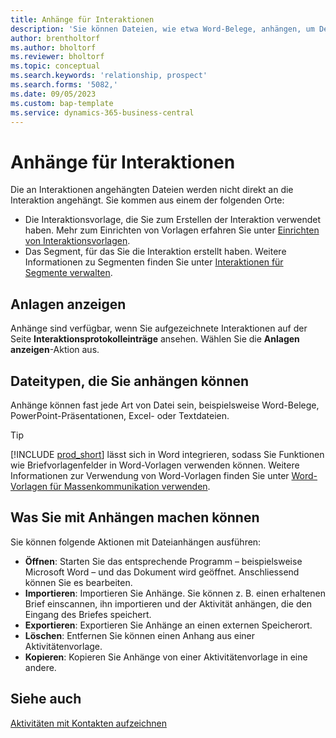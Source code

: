 ```yaml
---
title: Anhänge für Interaktionen
description: 'Sie können Dateien, wie etwa Word-Belege, anhängen, um Details zu einer Interaktion hinzuzufügen.'
author: brentholtorf
ms.author: bholtorf
ms.reviewer: bholtorf
ms.topic: conceptual
ms.search.keywords: 'relationship, prospect'
ms.search.forms: '5082,'
ms.date: 09/05/2023
ms.custom: bap-template
ms.service: dynamics-365-business-central
---
```

# Anhänge für Interaktionen

Die an Interaktionen angehängten Dateien werden nicht direkt an die Interaktion angehängt. Sie kommen aus einem der folgenden Orte:

* Die Interaktionsvorlage, die Sie zum Erstellen der Interaktion verwendet haben. Mehr zum Einrichten von Vorlagen erfahren Sie unter [Einrichten von Interaktionsvorlagen](marketing-interactions.md#set-up-interaction-templates).
* Das Segment, für das Sie die Interaktion erstellt haben. Weitere Informationen zu Segmenten finden Sie unter [Interaktionen für Segmente verwalten](marketing-interaction-segments.md).

## Anlagen anzeigen

Anhänge sind verfügbar, wenn Sie aufgezeichnete Interaktionen auf der Seite **Interaktionsprotokolleinträge** ansehen. Wählen Sie die **Anlagen anzeigen**-Aktion aus.

## Dateitypen, die Sie anhängen können

Anhänge können fast jede Art von Datei sein, beispielsweise Word-Belege, PowerPoint-Präsentationen, Excel- oder Textdateien.

> [!TIP]
> [!INCLUDE [prod_short](includes/prod_short.md)] lässt sich in Word integrieren, sodass Sie Funktionen wie Briefvorlagenfelder in Word-Vorlagen verwenden können. Weitere Informationen zur Verwendung von Word-Vorlagen finden Sie unter [Word-Vorlagen für Massenkommunikation verwenden](ui-mail-merge.md).

## Was Sie mit Anhängen machen können

Sie können folgende Aktionen mit Dateianhängen ausführen:

* **Öffnen**: Starten Sie das entsprechende Programm – beispielsweise Microsoft Word – und das Dokument wird geöffnet. Anschliessend können Sie es bearbeiten.
* **Importieren**: Importieren Sie Anhänge. Sie können z. B. einen erhaltenen Brief einscannen, ihn importieren und der Aktivität anhängen, die den Eingang des Briefes speichert.
* **Exportieren**: Exportieren Sie Anhänge an einen externen Speicherort.
* **Löschen**: Entfernen Sie können einen Anhang aus einer Aktivitätenvorlage.
* **Kopieren**: Kopieren Sie Anhänge von einer Aktivitätenvorlage in eine andere.

## Siehe auch

[Aktivitäten mit Kontakten aufzeichnen](marketing-interactions.md)  
